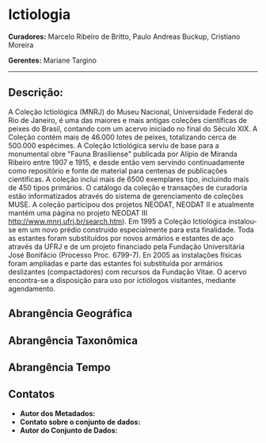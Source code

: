# Ictiologia

**Curadores:** Marcelo Ribeiro de Britto, Paulo Andreas Buckup, Cristiano Moreira

**Gerentes:** Mariane Targino

---

## Descrição:

A Coleção Ictiológica (MNRJ) do Museu Nacional, Universidade Federal do Rio de Janeiro, é uma das maiores e mais antigas coleções científicas de peixes do Brasil, contando com um acervo iniciado no final do Século XIX. A Coleção contém mais de 46.000 lotes de peixes, totalizando cerca de 500.000 espécimes. A Coleção Ictiológica serviu de base para a monumental obre "Fauna Brasiliense" publicada por Alípio de Miranda Ribeiro entre 1907 e 1915, e desde então vem servindo continuadamente como repositório e fonte de material para centenas de publicações científicas. A coleção inclui mais de 6500 exemplares tipo, incluindo mais de 450 tipos primários. O catálogo da coleção e transações de curadoria estão informatizados através do sistema de gerenciamento de coleções MUSE. A coleção participou dos projetos NEODAT, NEODAT II e atualmente mantém uma página no projeto NEODAT III http://www.mnrj.ufrj.br/search.htm). Em 1995 a Coleção Ictiológica instalou-se em um novo prédio construído especialmente para esta finalidade. Toda as estantes foram substituídos por novos armários e estantes de aço através da UFRJ e de um projeto financiado pela Fundação Universitária José Bonifácio (Processo Proc. 6799-7). En 2005 as instalações físicas foram ampliadas e parte das estantes foi substituída por armários deslizantes (compactadores) com recursos da Fundação Vitae. O acervo encontra-se a disposição para uso por ictiólogos visitantes, mediante agendamento.

## Abrangência Geográfica

## Abrangência Taxonômica

## Abrangência Tempo

## Contatos

* **Autor dos Metadados:**
* **Contato sobre o conjunto de dados:**
* **Autor do Conjunto de Dados:**


